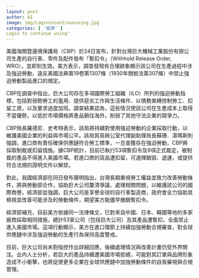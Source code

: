 ```yaml
---
layout: post
author: AI
image: img/Logintocontinueusing.jpg
categories: [ '經濟' ]
Login to continue using"
---
```

美國海關暨邊境保護局（CBP）於24日宣布，針對台灣巨大機械工業股份有限公司生產的自行車、零件及配件發布「暫扣令」（Withhold Release Order, WRO），並即刻生效。美方表示，調查發現有合理跡象顯示該公司在生產過程中涉及強迫勞動，違反美國法典第19卷第1307條（1930年關稅法第307條）中禁止強迫勞動製品進口的規定。  

CBP在調查中指出，巨大公司存在多項國際勞工組織（ILO）所列的強迫勞動指標，包括對弱勢勞工的濫用、提供惡劣工作與生活條件、以債務束縛控制勞工、扣留工資，以及要求過度加班。調查結果認為，這些情況使該公司在生產成本上取得不當優勢，以低於市場價格將產品銷往海外，削弱了其他守法企業的競爭力。  

CBP局長羅德尼．史考特表示，該局將持續對使用強迫勞動的企業採取行動，以維護美國企業的利益與市場公平。該局貿易辦公室代理副助理局長蘇珊．湯瑪斯則強調，進口商有責任確保供應鏈符合勞工標準，一旦查獲存在強迫勞動，CBP將採取制裁或扣留措施。據CBP統計，目前已執行53項暫扣令及9項正式裁定，被制裁的產品不得進入美國市場。若進口商的貨品遭扣留，可選擇銷毀、退運，或提供符合法規的證明文件以解禁。  

對此，我國經濟部在同日發布聲明指出，台灣長期重視勞工權益並致力改善勞動條件，將與勞動部合作，協助巨大公司釐清爭議、處理相關問題，以維護該公司的國際商譽。經濟部並強調，巨大公司是享譽全球的自行車製造商，政府會全力協助其檢視並改善可能涉及的勞動條件，期望美方能儘早撤銷暫扣令。  

經濟部補充，目前美方依據同一法律條文，已對來自中國、日本、韓國等地的多家廠商採取相同措施，總計53家公司（包括巨大公司）及其產品遭暫扣，全面禁止進入美國市場。這項行動顯示，美方在進口環節上持續加強勞動合規審查，對全球供應鏈中涉及強迫勞動的生產行為保持高度警戒。  

目前，巨大公司尚未對指控作出詳細回應，後續處理情況與改善計畫仍受外界關注。业内人士分析，若巨大的產品持續遭美國市場拒絕，可能對其訂單與品牌形象造成不小衝擊，也將促使更多企業在全球供應鏈中加強勞動條件的自我審視與合規管理。